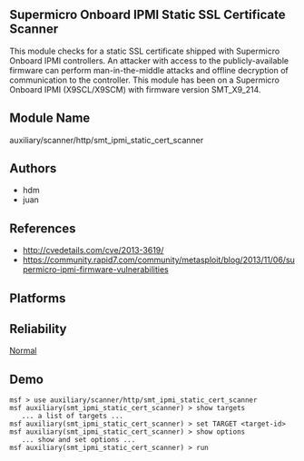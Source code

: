 ## Supermicro Onboard IPMI Static SSL Certificate Scanner

This module checks for a static SSL certificate shipped with 
Supermicro Onboard IPMI controllers. An attacker with access 
to the publicly-available firmware can perform 
man-in-the-middle attacks and offline decryption of 
communication to the controller. This module has been on a 
Supermicro Onboard IPMI (X9SCL/X9SCM) with firmware version 
SMT_X9_214.


## Module Name
auxiliary/scanner/http/smt_ipmi_static_cert_scanner

## Authors
* hdm
* juan


## References
* http://cvedetails.com/cve/2013-3619/
* https://community.rapid7.com/community/metasploit/blog/2013/11/06/supermicro-ipmi-firmware-vulnerabilities




## Platforms


## Reliability
[Normal](https://github.com/rapid7/metasploit-framework/wiki/Exploit-Ranking)

## Demo

```
msf > use auxiliary/scanner/http/smt_ipmi_static_cert_scanner
msf auxiliary(smt_ipmi_static_cert_scanner) > show targets
   ... a list of targets ...
msf auxiliary(smt_ipmi_static_cert_scanner) > set TARGET <target-id>
msf auxiliary(smt_ipmi_static_cert_scanner) > show options
   ... show and set options ...
msf auxiliary(smt_ipmi_static_cert_scanner) > run
```
    
    